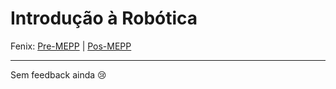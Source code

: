 # Introdução à Robótica

Fenix: [Pre-MEPP](https://fenix.tecnico.ulisboa.pt/cursos/meic-a/disciplina-curricular/1127428915200129) | [Pos-MEPP](https://fenix.tecnico.ulisboa.pt/cursos/meic-a/disciplina-curricular/1971853845332809)

---
Sem feedback ainda :cry:
